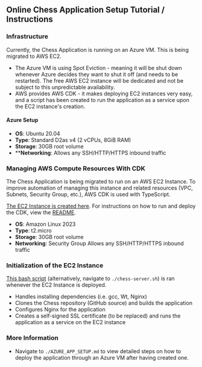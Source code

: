 ## Online Chess Application Setup Tutorial / Instructions

### Infrastructure
Currently, the Chess Application is running on an Azure VM. This is being migrated to AWS EC2.
* The Azure VM is using Spot Eviction - meaning it will be shut down whenever Azure decides they want to shut it off (and needs to be restarted). The free AWS EC2 instance will be dedicated and not be subject to this unpredictable availability.
* AWS provides AWS CDK - it makes deploying EC2 instances very easy, and a script has been created to run the application as a service upon the EC2 instance's creation.

#### Azure Setup
* **OS**: Ubuntu 20.04
* **Type**: Standard D2as v4 (2 vCPUs, 8GiB RAM)
* **Storage**: 30GB root volume
* ****Networking**: Allows any SSH/HTTP/HTTPS inbound traffic

### Managing AWS Compute Resources With CDK
The Chess Application is being migrated to run on an AWS EC2 Instance. To improve automation of managing this instance and related resources (VPC, Subnets, Security Group, etc.), AWS CDK is used with TypeScript.

[The EC2 Instance is created here](https://github.com/rgavigan/portfolio-cdk/blob/main/lib/ec2-stack.ts). For instructions on how to run and deploy the CDK, view the [README](https://github.com/rgavigan/portfolio-cdk/blob/main/README.md).
* **OS**: Amazon Linux 2023
* **Type**: t2.micro
* **Storage**: 30GB root volume
* **Networking**: Security Group Allows any SSH/HTTP/HTTPS inbound traffic

### Initialization of the EC2 Instance
[This bash script](https://github.com/rgavigan/portfolio-cdk/blob/main/scripts/chess-server.sh) (alternatively, navigate to `./chess-server.sh`) is ran whenever the EC2 Instance is deployed. 
* Handles installing dependencies (i.e. gcc, Wt, Nginx)
* Clones the Chess repository (GitHub source) and builds the application
* Configures Nginx for the application
* Creates a self-signed SSL certificate (to be replaced) and runs the application as a service on the EC2 instance

### More Information
* Navigate to `./AZURE_APP_SETUP.md` to view detailed steps on how to deploy the application through an Azure VM after having created one.